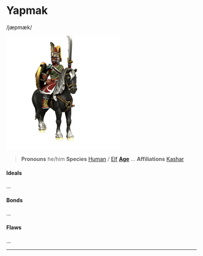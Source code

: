 # Yapmak
/jæpmæk/

![Pasha Yapmak](yapmak.png)

> **Pronouns** he/him
> **Species** [Human](../../species/sapient/homonid/human) / [Elf](../../species/sapient/homonid/elf)
> **[Age](../../species/sapient/ageing)** ...
> **Affiliations** [Kashar](../../locations/kashar/kashar)

#### Ideals
...

#### Bonds
...

#### Flaws
...

---